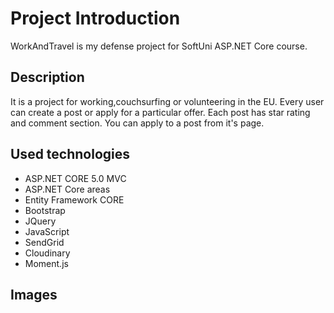 <h1>Project Introduction</h1>
WorkAndTravel is my defense project for SoftUni ASP.NET Core course.
<h2>Description</h2>
It is a project for working,couchsurfing or volunteering in the EU. Every user can create a post or apply for a particular offer. Each post has star rating and comment section.
You can apply to a post from it's page.
<h2>Used technologies</h2>
<ul>
  <li>ASP.NET CORE 5.0 MVC</li>
  <li>ASP.NET Core areas</li>
  <li>Entity Framework CORE</li>
  <li>Bootstrap</li>
  <li>JQuery</li>
  <li>JavaScript</li>
  <li>SendGrid</li>
  <li>Cloudinary</li>
  <li>Moment.js</li>
</ul>
<h2>Images</h2>
